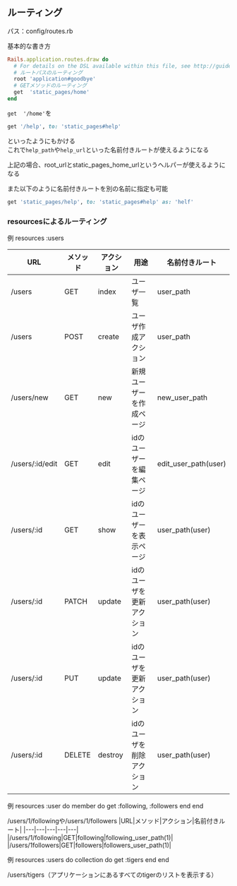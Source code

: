 ## ルーティング
パス：config/routes.rb

基本的な書き方
```ruby
Rails.application.routes.draw do
  # For details on the DSL available within this file, see http://guides.rubyonrails.org/routing.html
  # ルートパスのルーティング
  root 'application#goodbye'
  # GETメソッドのルーティング
  get  'static_pages/home'
end
```

`get  '/home'`を
```ruby
get '/help', to: 'static_pages#help'
```
といったようにもかける  
これで`help_path`や`help_url`といった名前付きルートが使えるようになる

上記の場合、root_urlとstatic_pages_home_urlというヘルパーが使えるようになる

また以下のように名前付きルートを別の名前に指定も可能
```ruby
get 'static_pages/help', to: 'static_pages#help' as: 'helf'
```

### resourcesによるルーティング
例
resources :users

|URL|メソッド|アクション|用途|名前付きルート|
|---|---|---|---|---|
|/users|GET|index|ユーザ一覧|user_path|
|/users|POST|create|ユーザ作成アクション|user_path|
|/users/new|GET|new|新規ユーザーを作成ページ|new_user_path|
|/users/:id/edit|GET|edit|idのユーザーを編集ページ|edit_user_path(user)|
|/users/:id|GET|show|idのユーザーを表示ページ|user_path(user)|
|/users/:id|PATCH|update|idのユーザを更新アクション|user_path(user)|
|/users/:id|PUT|update|idのユーザを更新アクション|user_path(user)|
|/users/:id|DELETE|destroy|idのユーザを削除アクション|user_path(user)|



例
resources :user do
  member do
    get :following, :followers
  end
end

/users/1/followingや/users/1/followers
|URL|メソッド|アクション|名前付きルート|
|---|---|---|---|---|
|/users/1/following|GET|following|following_user_path(1)|
|/users/1followers|GET|followers|followers_user_path(1)|

例
resources :users do
  collection do
    get :tigers
  end
end

/users/tigers（アプリケーションにあるすべてのtigerのリストを表示する）


